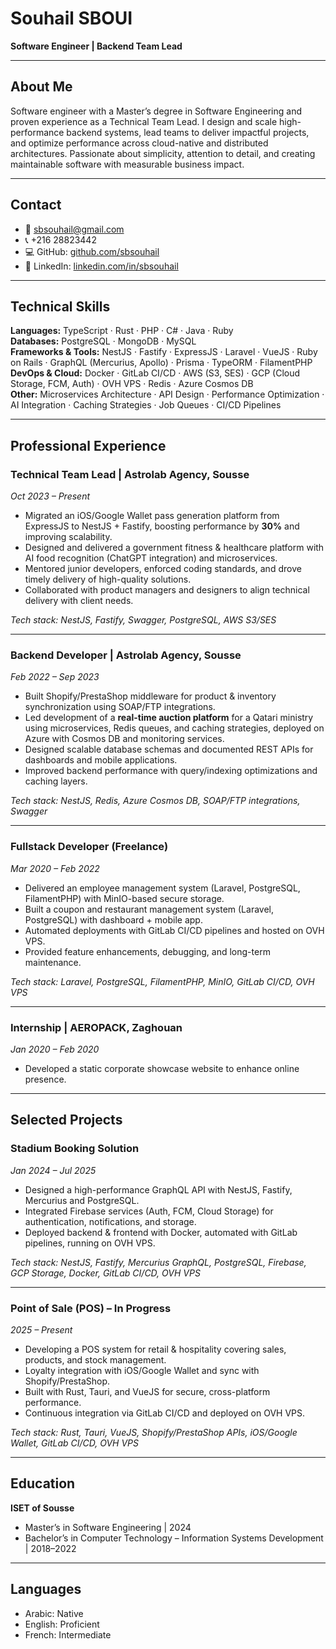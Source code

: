 # Souhail SBOUI

**Software Engineer | Backend Team Lead**

---

## About Me

Software engineer with a Master’s degree in Software Engineering and proven experience as a Technical Team Lead. I design and scale high-performance backend systems, lead teams to deliver impactful projects, and optimize performance across cloud-native and distributed architectures. Passionate about simplicity, attention to detail, and creating maintainable software with measurable business impact.

---

## Contact

- 📧 sbsouhail@gmail.com
- 📞 +216 28823442
- 💻 GitHub: [github.com/sbsouhail](https://github.com/sbsouhail)
- 🔗 LinkedIn: [linkedin.com/in/sbsouhail](https://www.linkedin.com/in/sbsouhail)

---

## Technical Skills

**Languages:** TypeScript · Rust · PHP · C# · Java · Ruby  
**Databases:** PostgreSQL · MongoDB · MySQL  
**Frameworks & Tools:** NestJS · Fastify · ExpressJS · Laravel · VueJS · Ruby on Rails · GraphQL (Mercurius, Apollo) · Prisma · TypeORM · FilamentPHP  
**DevOps & Cloud:** Docker · GitLab CI/CD · AWS (S3, SES) · GCP (Cloud Storage, FCM, Auth) · OVH VPS · Redis · Azure Cosmos DB  
**Other:** Microservices Architecture · API Design · Performance Optimization · AI Integration · Caching Strategies · Job Queues · CI/CD Pipelines

---

## Professional Experience

### Technical Team Lead | Astrolab Agency, Sousse

_Oct 2023 – Present_

- Migrated an iOS/Google Wallet pass generation platform from ExpressJS to NestJS + Fastify, boosting performance by **30%** and improving scalability.
- Designed and delivered a government fitness & healthcare platform with AI food recognition (ChatGPT integration) and microservices.
- Mentored junior developers, enforced coding standards, and drove timely delivery of high-quality solutions.
- Collaborated with product managers and designers to align technical delivery with client needs.

_Tech stack: NestJS, Fastify, Swagger, PostgreSQL, AWS S3/SES_

---

### Backend Developer | Astrolab Agency, Sousse

_Feb 2022 – Sep 2023_

- Built Shopify/PrestaShop middleware for product & inventory synchronization using SOAP/FTP integrations.
- Led development of a **real-time auction platform** for a Qatari ministry using microservices, Redis queues, and caching strategies, deployed on Azure with Cosmos DB and monitoring services.
- Designed scalable database schemas and documented REST APIs for dashboards and mobile applications.
- Improved backend performance with query/indexing optimizations and caching layers.

_Tech stack: NestJS, Redis, Azure Cosmos DB, SOAP/FTP integrations, Swagger_

---

### Fullstack Developer (Freelance)

_Mar 2020 – Feb 2022_

- Delivered an employee management system (Laravel, PostgreSQL, FilamentPHP) with MinIO-based secure storage.
- Built a coupon and restaurant management system (Laravel, PostgreSQL) with dashboard + mobile app.
- Automated deployments with GitLab CI/CD pipelines and hosted on OVH VPS.
- Provided feature enhancements, debugging, and long-term maintenance.

_Tech stack: Laravel, PostgreSQL, FilamentPHP, MinIO, GitLab CI/CD, OVH VPS_

---

### Internship | AEROPACK, Zaghouan

_Jan 2020 – Feb 2020_

- Developed a static corporate showcase website to enhance online presence.

---

## Selected Projects

### Stadium Booking Solution

_Jan 2024 – Jul 2025_

- Designed a high-performance GraphQL API with NestJS, Fastify, Mercurius and PostgreSQL.
- Integrated Firebase services (Auth, FCM, Cloud Storage) for authentication, notifications, and storage.
- Deployed backend & frontend with Docker, automated with GitLab pipelines, running on OVH VPS.

_Tech stack: NestJS, Fastify, Mercurius GraphQL, PostgreSQL, Firebase, GCP Storage, Docker, GitLab CI/CD, OVH VPS_

---

### Point of Sale (POS) – In Progress

_2025 – Present_

- Developing a POS system for retail & hospitality covering sales, products, and stock management.
- Loyalty integration with iOS/Google Wallet and sync with Shopify/PrestaShop.
- Built with Rust, Tauri, and VueJS for secure, cross-platform performance.
- Continuous integration via GitLab CI/CD and deployed on OVH VPS.

_Tech stack: Rust, Tauri, VueJS, Shopify/PrestaShop APIs, iOS/Google Wallet, GitLab CI/CD, OVH VPS_

---

## Education

**ISET of Sousse**

- Master’s in Software Engineering | 2024
- Bachelor’s in Computer Technology – Information Systems Development | 2018–2022

---

## Languages

- Arabic: Native
- English: Proficient
- French: Intermediate
